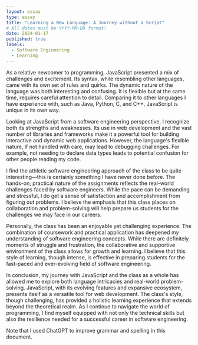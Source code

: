 ```yaml
---
layout: essay
type: essay
title: "Learning a New Language: A Journey without a Script"
# All dates must be YYYY-MM-DD format!
date: 2024-01-17
published: true
labels:
  - Software Engineering
  - Learning
---
```


As a relative newcomer to programming, JavaScript presented a mix of challenges and excitement. Its syntax, while resembling other languages, came with its own set of rules and quirks. The dynamic nature of the language was both interesting and confusing. It is flexible but at the same time, requires careful attention to detail. Comparing it to other languages I have experience with, such as Java, Python, C, and C++, JavaScript is unique in its own way.

Looking at JavaScript from a software engineering perspective, I recognize both its strengths and weaknesses. Its use in web development and the vast number of libraries and frameworks make it a powerful tool for building interactive and dynamic web applications. However, the language's flexible nature, if not handled with care, may lead to debugging challenges. For example, not needing to declare data types leads to potential confusion for other people reading my code.

I find the athletic software engineering approach of the class to be quite interesting—this is certainly something I have never done before. The hands-on, practical nature of the assignments reflects the real-world challenges faced by software engineers. While the pace can be demanding and stressful, I do get a sense of satisfaction and accomplishment from figuring out problems. I believe the emphasis that this class places on collaboration and problem-solving will help prepare us students for the challenges we may face in our careers.

Personally, the class has been an enjoyable yet challenging experience. The combination of coursework and practical application has deepened my understanding of software engineering concepts. While there are definitely moments of struggle and frustration, the collaborative and supportive environment of the class allows for growth and learning. I believe that this style of learning, though intense, is effective in preparing students for the fast-paced and ever-evolving field of software engineering.

In conclusion, my journey with JavaScript and the class as a whole has allowed me to explore both language intricacies and real-world problem-solving. JavaScript, with its evolving features and expansive ecosystem, presents itself as a versatile tool for web development. The class's style, though challenging, has provided a holistic learning experience that extends beyond the theoretical realm. As I continue to navigate the world of programming, I find myself equipped with not only the technical skills but also the resilience needed for a successful career in software engineering.

Note that I used ChatGPT to improve grammar and spelling in this document.

